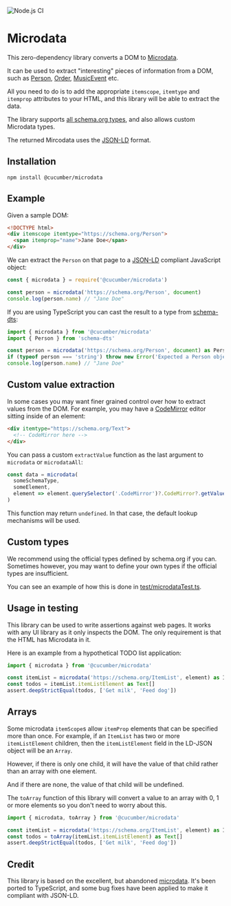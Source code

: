 ![Node.js CI](https://github.com/cucumber/microdata/workflows/Node.js%20CI/badge.svg)

# Microdata

This zero-dependency library converts a DOM to [Microdata](https://html.spec.whatwg.org/multipage/microdata.html).

It can be used to extract "interesting" pieces of information from a DOM, such as [Person](https://schema.org/Person),
[Order](https://schema.org/Order), [MusicEvent](https://schema.org/MusicEvent) etc.
 
All you need to do is to add the appropriate `itemscope`, `itemtype` and `itemprop` attributes to your HTML, and this library
will be able to extract the data.

The library supports [all schema.org types](https://schema.org/docs/full.html), and also allows custom Microdata types.

The returned Mircodata uses the [JSON-LD](https://json-ld.org/) format.

## Installation

    npm install @cucumber/microdata

## Example

Given a sample DOM:

```html
<!DOCTYPE html>
<div itemscope itemtype="https://schema.org/Person">
  <span itemprop="name">Jane Doe</span>
</div>
```

We can extract the `Person` on that page to a [JSON-LD](https://json-ld.org/) compliant JavaScript object:

```javascript
const { microdata } = require('@cucumber/microdata')

const person = microdata('https://schema.org/Person', document)
console.log(person.name) // "Jane Doe"
```

If you are using TypeScript you can cast the result to a type from [schema-dts](https://github.com/google/schema-dts):

```typescript
import { microdata } from '@cucumber/microdata'
import { Person } from 'schema-dts'

const person = microdata('https://schema.org/Person', document) as Person
if (typeof person === 'string') throw new Error('Expected a Person object')
console.log(person.name) // "Jane Doe"
```

## Custom value extraction

In some cases you may want finer grained control over how to extract values from the DOM. For example,
you may have a [CodeMirror](https://codemirror.net/) editor sitting inside of an element:

```html
<div itemtype="https://schema.org/Text">
  <!-- CodeMirror here -->
</div>
``` 

You can pass a custom `extractValue` function as the last argument to `microdata` or `microdataAll`:

```typescript
const data = microdata(
  someSchemaType, 
  someElement,
  element => element.querySelector('.CodeMirror')?.CodeMirror?.getValue()
)
```

This function may return `undefined`. In that case, the default lookup mechanisms will be used.

## Custom types

We recommend using the official types defined by schema.org if you can. Sometimes however, you may want to
define your own types if the official types are insufficient.

You can see an example of how this is done in [test/microdataTest.ts](test/microdataTest.ts).

## Usage in testing

This library can be used to write assertions against web pages.
It works with any UI library as it only inspects the DOM. The only requirement
is that the HTML has Microdata in it.

Here is an example from a hypothetical TODO list application:

```typescript
import { microdata } from '@cucumber/microdata'

const itemList = microdata('https://schema.org/ItemList', element) as ItemList
const todos = itemList.itemListElement as Text[]
assert.deepStrictEqual(todos, ['Get milk', 'Feed dog'])
```

## Arrays

Some microdata `itemScope`s allow `itemProp` elements that can be specified more than once.
For example, if an `ItemList` has two or more `itemListElement` children, then the `itemListElement`
field in the LD-JSON object will be an `Array`.

However, if there is only one child, it will have the value of that child rather than an array with one element.

And if there are none, the value of that child will be undefined.

The `toArray` function of this library will convert a value to an array with 0, 1 or more elements so you
don't need to worry about this.

```typescript
import { microdata, toArray } from '@cucumber/microdata'

const itemList = microdata('https://schema.org/ItemList', element) as ItemList
const todos = toArray(itemList.itemListElement) as Text[]
assert.deepStrictEqual(todos, ['Get milk', 'Feed dog'])
```

## Credit

This library is based on the excellent, but abandoned [microdata](https://github.com/nathan7/microdata). It's been ported to TypeScript, and some bug fixes have
been applied to make it compliant with JSON-LD.
